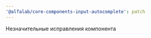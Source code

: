 ```yaml
---
'@alfalab/core-components-input-autocomplete': patch
---
```


Незначительные исправления компонента
